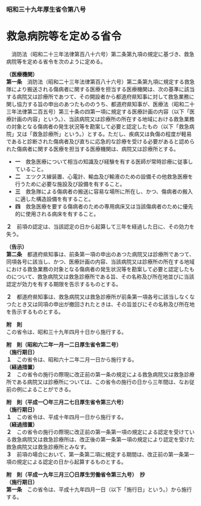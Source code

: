 ### 昭和三十九年厚生省令第八号  
# 救急病院等を定める省令  
　消防法（昭和二十三年法律第百八十六号）第二条第九項の規定に基づき、救急病院等を定める省令を次のように定める。  
  
**（医療機関）**  
**第一条**　消防法（昭和二十三年法律第百八十六号）第二条第九項に規定する救急隊により搬送される傷病者に関する医療を担当する医療機関は、次の基準に該当する病院又は診療所であつて、その開設者から都道府県知事に対して救急業務に関し協力する旨の申出のあつたもののうち、都道府県知事が、医療法（昭和二十三年法律第二百五号）第三十条の四第一項に規定する医療計画の内容（以下「医療計画の内容」という。）、当該病院又は診療所の所在する地域における救急業務の対象となる傷病者の発生状況等を勘案して必要と認定したもの（以下「救急病院」又は「救急診療所」という。）とする。ただし、疾病又は負傷の程度が軽易であると診断された傷病者及び直ちに応急的な診療を受ける必要があると認められた傷病者に関する医療を担当する医療機関は、病院又は診療所とする。  
* **一**　救急医療について相当の知識及び経験を有する医師が常時診療に従事していること。  
* **二**　エツクス線装置、心電計、輸血及び輸液のための設備その他救急医療を行うために必要な施設及び設備を有すること。  
* **三**　救急隊による傷病者の搬送に容易な場所に所在し、かつ、傷病者の搬入に適した構造設備を有すること。  
* **四**　救急医療を要する傷病者のための専用病床又は当該傷病者のために優先的に使用される病床を有すること。  
  
**２**　前項の認定は、当該認定の日から起算して三年を経過した日に、その効力を失う。  
  
**（告示）**  
**第二条**　都道府県知事は、前条第一項の申出のあつた病院又は診療所であつて、同項各号に該当し、かつ、医療計画の内容、当該病院又は診療所の所在する地域における救急業務の対象となる傷病者の発生状況等を勘案して必要と認定したものについて、救急病院又は救急診療所である旨、その名称及び所在地並びに当該認定が効力を有する期限を告示するものとする。  
  
**２**　都道府県知事は、救急病院又は救急診療所が前条第一項各号に該当しなくなつたとき又は同項の申出が撤回されたときは、その旨並びにその名称及び所在地を告示するものとする。  
  
**附　則**  
この省令は、昭和三十九年四月十日から施行する。  
  
**附　則（昭和六二年一月一二日厚生省令第二号）**  
**（施行期日）**  
**１**　この省令は、昭和六十二年二月一日から施行する。  
**（経過措置）**  
**２**　この省令の施行の際現に改正前の第一条の規定による救急病院又は救急診療所である病院又は診療所については、この省令の施行の日から三年間は、なお従前の例によることができる。  
  
**附　則（平成一〇年三月二七日厚生省令第三六号）**  
**（施行期日）**  
**１**　この省令は、平成十年四月一日から施行する。  
**（経過措置）**  
**２**　この省令の施行の際現に改正前の第一条第一項の規定による認定を受けている救急病院又は救急診療所は、改正後の第一条第一項の規定により認定を受けた救急病院又は救急診療所とみなす。  
**３**　前項の場合において、第一条第二項に規定する期間は、改正前の第一条第一項の規定による認定の日から起算するものとする。  
  
**附　則（平成一九年三月三〇日厚生労働省令第三九号）　抄**  
**（施行期日）**  
**第一条**　この省令は、平成十九年四月一日（以下「施行日」という。）から施行する。  
  
